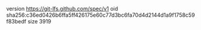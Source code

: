 version https://git-lfs.github.com/spec/v1
oid sha256:c36ed0426b6ffa5ff426175e60c77d3bc6fa70d4d2144d1a9f1758c59f83bedf
size 3919
